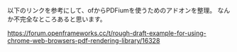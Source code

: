 以下のリンクを参考にして、ofからPDFiumを使うためのアドオンを整理。
なんか不完全なところあると思います。

https://forum.openframeworks.cc/t/rough-draft-example-for-using-chrome-web-browsers-pdf-rendering-library/16328
